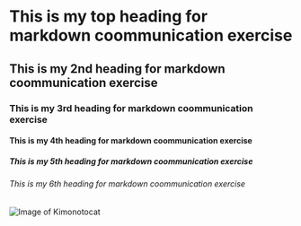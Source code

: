 # This is my top heading for markdown coommunication exercise
## This is my 2nd heading for markdown coommunication exercise
### This is my 3rd heading for markdown coommunication exercise
#### This is my 4th heading for markdown coommunication exercise
##### This is my 5th heading for markdown coommunication exercise
###### This is my 6th heading for markdown coommunication exercise

![Image of Kimonotocat](https://octodex.github.com/images/kimonotocat.png)
